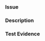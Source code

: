 ### Issue
<!--- Insert a link to the associated github issue here. -->

### Description

<!-- Insert details about what the changes being proposed are. -->

### Test Evidence

<!-- Provide screenshot evidence and/or testing steps to validate the proposed changes. -->